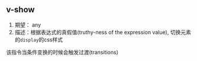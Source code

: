 
## v-show
1. 期望： any
2. 描述：根据表达式的真假值(truthy-ness of the expression value), 切换元素的`display`的css样式

该指令当条件变换的时候会触发过渡(transitions)
